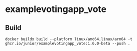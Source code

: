 # examplevotingapp_vote

## Build

`docker buildx build --platform linux/amd64,linux/arm64 -t ghcr.io/junior/examplevotingapp_vote:1.0.0-beta --push .`
